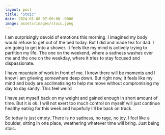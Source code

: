 ```yaml
---
layout: post
title: "Stoic"
date: 2024-01-08 07:00:00 -0000
image: assets/images/stoic.jpeg
---
```


I am surprisingly devoid of emotions this morning. I imagined my body would refuse to get out of the bed today. But I did and made tea for dad. I am going to get into a shower. It feels like my mind is actively trying to partition my life. The one on the weekend, where a sadness washes over me and the one on the weekday, where it tries to stay focused and dispassionate.

I have mountain of work in front of me. I know there will be moments and I know I am grieving somewhere deep down. But right now, it feels like my mind and body are acclimatising to help me move without compromising my day to day sanity. This feel weird

I have set myself back on my weight and gained enough in short amount of time. But it is ok. I will not exert too much control on myself will just continue healthy eating for this week and hopefully I'll be back on track.

So today is just empty. There is no sadness, no rage, no joy. I feel like a boulder, sitting in one place, weathering whatever time will bring. Just being stoic.